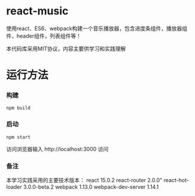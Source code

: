 # react-music
使用react、ES6、webpack构建一个音乐播放器，包含进度条组件，播放器组件，header组件，列表组件等！


本代码库采用MIT协议，内容主要供学习和实践理解

# 运行方法
### 构建
```shell
npm build
```

### 启动
```shell
npm start
```

访问浏览器输入 http://localhost:3000 访问

### 备注
本学习实践采用的主要技术版本：
react               15.0.2
react-router        2.0.0"
react-hot-loader    3.0.0-beta.2
webpack             1.13.0
webpack-dev-server  1.14.1

